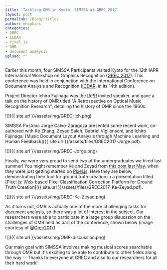 ```yaml
---
title: 'Tackling OMR in Kyoto: SIMSSA at GREC 2017'
layout: post
permalink: /blog/:title/
author: ehopkins
categories:
- GREC
- ICDAR
- Pixel.js
- OMR
- document analysis
upload: ""
---
```


Earlier this month, four SIMSSA Participants visited Kyoto for the 12th IAPR International Workshop on Graphics Recognition ([GREC 2017](http://grec2017.loria.fr/)). This conference was held in conjunction with the International Conference on Document Analysis and Recognition ([ICDAR](http://u-pat.org/ICDAR2017/index.php), in its 14th edition).

Project Director Ichiro Fujinaga was the [IAPR](http://www.iapr.org/index.php) invited speaker, and gave a talk on the history of OMR titled "A Retrospective on Optical Music Recognition Research", detailing the history of OMR since the 1960s.

![]({{ site.url }}/assets/img/GREC-Ich.png)

SIMSSA Postdoc Jorge Calvo-Zaragoza presented some recent work, co-authored with Ké Zhang, Zeyad Saleh, Gabriel Vigliensoni, and Ichiro Fujinaga: [Music Document Layout Analysis through Machine Learning and Human Feedback]({{ site.url }}/assets/files/GREC2017-Jorge.pdf).

![]({{ site.url }}/assets/img/GREC-Jorge.png)

Finally, we were very proud to send two of the undergraduates we hired last summer! You might remember Ké and Zeyad from [this post last May](https://simssa.ca/blog/introducing-the-ddmal-summer-workers), when they were just getting started on [Pixel.js](https://github.com/ddmal/pixel.js). Here they are below, demonstrating their tool for ground truth creation in a presentation titled [Pixel.js: Web-based Pixel Classification Correction Platform for Ground Truth Creation]({{ site.url }}/assets/files/GREC2017-Ke-Zeyad.pdf).

![]({{ site.url }}/assets/img/GREC-Ke-Zeyad.png)

As it turns out, OMR is actually one of the more challenging tasks for document analysis, so there was a lot of interest in the subject. Our researchers were able to participate in a large group disucssion on the challenges of OMR held as part of the conference, shown below (image courtesy of [@Grec2017](https://twitter.com/Grec2017))

![]({{ site.url }}/assets/img/OMR-discussion.png)

Our main goal with SIMSSA involves making musical scores searchable through OMR but it's exciting to be able to contribute to other fields along the way -- Thanks to everyone at GREC and also to our researchers for all their hard work!
